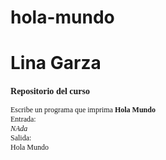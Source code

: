 # hola-mundo
# Lina Garza
<div style="font-family:verdana; font-size:12px">
  <h3> Repositorio del curso </h3>
  Escribe un programa que imprima <b>Hola Mundo</b>
  <br>
  Entrada:
  <br><i>NAda</i>
  
  <br>
  Salida:
  <br>Hola Mundo
  </div>
